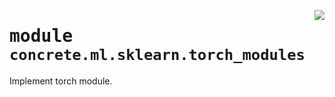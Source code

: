 <!-- markdownlint-disable -->

<a href="https://github.com/zama-ai/concrete-ml-internal/tree/main/src/concrete/ml/sklearn/torch_modules.py#L0"><img align="right" style="float:right;" src="https://img.shields.io/badge/-source-cccccc?style=flat-square"></a>

# <kbd>module</kbd> `concrete.ml.sklearn.torch_modules`

Implement torch module.
